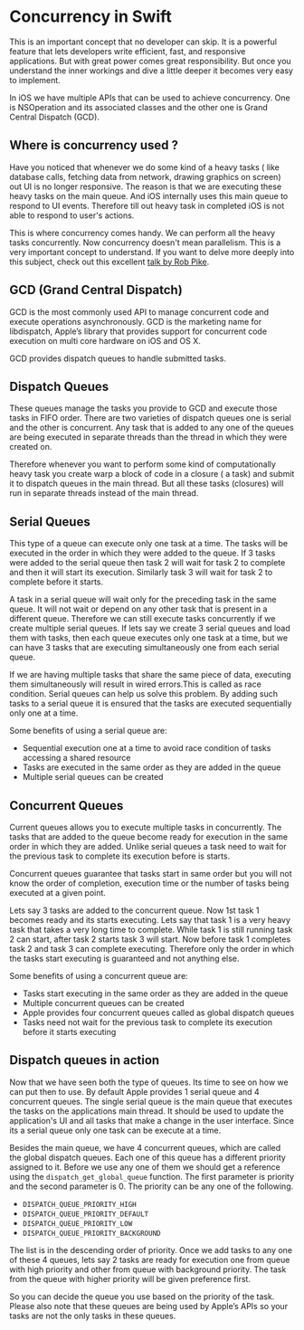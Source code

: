 # Concurrency in Swift

This is an important concept that no developer can skip. It is a powerful feature that lets developers write efficient, fast, and responsive applications. But with great power comes great responsibility. But once you understand the inner workings and dive a little deeper it becomes very easy to implement.

In iOS we have multiple APIs that can be used to achieve concurrency. One is NSOperation and its associated classes and the other one is Grand Central Dispatch (GCD).

## Where is concurrency used ?
Have you noticed that whenever we do some kind of a heavy tasks ( like database calls, fetching data from network, drawing graphics on screen) out UI is no longer responsive. The reason is that we are executing these heavy tasks on the main queue. And iOS internally uses this main queue to respond to UI events. Therefore till out heavy task in completed iOS is not able to respond to user's actions.

This is where concurrency comes handy. We can perform all the heavy tasks concurrently. Now concurrency doesn't mean parallelism. This is a very important concept to understand.
If you want to delve more deeply into this subject, check out this excellent [talk by Rob Pike](http://vimeo.com/49718712).

## GCD (Grand Central Dispatch)
GCD is the most commonly used API to manage concurrent code and execute operations asynchronously. GCD is the marketing name for libdispatch, Apple’s library that provides support for concurrent code execution on multi core hardware on iOS and OS X.

GCD provides dispatch queues to handle submitted tasks.

## Dispatch Queues
These queues manage the tasks you provide to GCD and execute those tasks in FIFO order. There are two varieties of dispatch queues one is serial and the other is concurrent. Any task that is added to any one of the queues are being executed in separate threads than the thread in which they were created on. 

Therefore whenever you want to perform some kind of computationally heavy task you create warp a block of code in a closure ( a task) and submit it to dispatch queues in the main thread. But all these tasks (closures) will run in separate threads instead of the main thread.

## Serial Queues
This type of a queue can execute only one task at a time. The tasks will be executed in the order in which they were added to the queue. If 3 tasks were added to the serial queue then task 2 will wait for task 2 to complete and then it will start its execution. Similarly task 3 will wait for task 2 to complete before it starts. 

A task in a serial queue will wait only for the preceding task in the same queue. It will not wait or depend on any other task that is present in a different queue. Therefore we can still execute tasks concurrently if we create multiple serial queues.
If lets say we create 3 serial queues and load them with tasks, then each queue executes only one task at a time, but we can have 3 tasks that are executing simultaneously one from each serial queue.

If we are having multiple tasks that share the same piece of data, executing them simultaneously will result in wired errors.This is called as race condition. Serial queues can help us solve this problem. By adding such tasks to a serial queue it is ensured that the tasks are executed sequentially only one at a time.

Some benefits of using a serial queue are:
- Sequential execution one at a time to avoid race condition of tasks accessing a shared resource
- Tasks are executed in the same order as they are added in the queue
- Multiple serial queues can be created

## Concurrent Queues
Current queues allows you to execute multiple tasks in concurrently. The tasks that are added to the queue become ready for execution in the same order in which they are added. Unlike serial queues a task need to wait for the previous task to complete its execution before is starts. 

Concurrent queues guarantee that tasks start in same order but you will not know the order of completion, execution time or the number of tasks being executed at a given point.

Lets say 3 tasks are added to the concurrent queue. Now 1st task 1 becomes ready and its starts executing. Lets say that task 1 is a very heavy task that takes a very long time to complete. While task 1 is still running task 2 can start, after task 2 starts task 3 will start. Now before task 1 completes task 2 and task 3 can complete executing. Therefore only the order in which the tasks start executing is guaranteed and not anything else.

Some benefits of using a concurrent queue are:
- Tasks start executing in the same order as they are added in the queue
- Multiple concurrent queues can be created
- Apple provides four concurrent queues called as global dispatch queues
- Tasks need not wait for the previous task to complete its execution before it starts executing

## Dispatch queues in action
Now that we have seen both the type of queues. Its time to see on how we can put then to use. By default Apple provides 1 serial queue and 4 concurrent queues. The single serial queue is the main queue that executes the tasks on the applications main thread. It should be used to update the application's UI and all tasks that make a change in the user interface. Since its a serial queue only one task can be execute at a time.

Besides the main queue, we have 4 concurrent queues, which are called the global dispatch queues. Each one of this queue has a different priority assigned to it. Before we use any one of them we should get a reference using the `dispatch_get_global_queue` function. The first parameter is priority and the second parameter is 0. The priority can be any one of the following.
- `DISPATCH_QUEUE_PRIORITY_HIGH`
- `DISPATCH_QUEUE_PRIORITY_DEFAULT`
- `DISPATCH_QUEUE_PRIORITY_LOW`
- `DISPATCH_QUEUE_PRIORITY_BACKGROUND`

The list is in the descending order of priority. Once we add tasks to any one of these 4 queues, lets say 2 tasks are ready for execution one from queue with high priority and other from queue with background priority. The task from the queue with higher priority will be given preference first. 

So you can decide the queue you use based on the priority of the task. Please also note that these queues are being used by Apple’s APIs so your tasks are not the only tasks in these queues.
